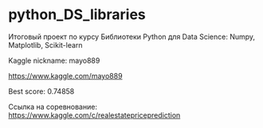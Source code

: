 # python_DS_libraries

Итоговый проект
по курсу Библиотеки Python для Data Science: Numpy, Matplotlib, Scikit-learn

Kaggle nickname: mayo889

https://www.kaggle.com/mayo889

Best score: 0.74858

Ссылка на соревнование: https://www.kaggle.com/c/realestatepriceprediction
